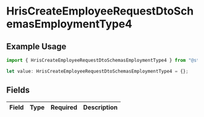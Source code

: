 # HrisCreateEmployeeRequestDtoSchemasEmploymentType4

## Example Usage

```typescript
import { HrisCreateEmployeeRequestDtoSchemasEmploymentType4 } from "@stackone/stackone-client-ts/sdk/models/shared";

let value: HrisCreateEmployeeRequestDtoSchemasEmploymentType4 = {};
```

## Fields

| Field       | Type        | Required    | Description |
| ----------- | ----------- | ----------- | ----------- |